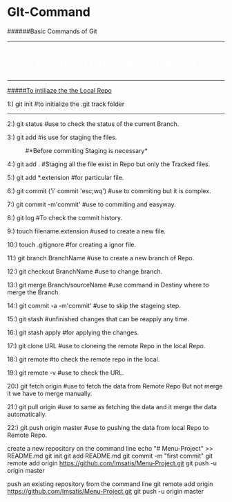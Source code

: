 # GIt-Command
######Basic Commands of Git
<HR>
<html>

<font color="white" face="Lucida Handwriting">
<h1 align="center">BASIC CODES OF GIT BASH </h1>
</font>

<HR>

[#####To intiliaze the the Local Repo](#To-intiliaze-the-the-Local-Repo)

<p>1:) git init  #to initialize the .git track folder</p> 
<hr>

<p>2:) git status #use to check the status of the current Branch.</p>

<p>3:) git add #is use for staging the files. </p>
         
   <p>&emsp;&emsp;&emsp;#*Before commiting Staging is necessary*</p>

<p>4:) git add . #Staging all the file exist in Repo but only the Tracked files. </p>

<p>5:) git add *.extension #for particular file.</p>
 
<p>6:) git commit ('i' commit 'esc;wq') #use to commiting but it is complex.</p>

<p>7:) git commit -m'commit' #use to commiting and easyway.</p>

<p>8:) git log #To check the commit history.</p>

<p>9:) touch filename.extension #used to create a new file.</p>

<p>10:) touch .gitignore #for creating a ignor file. </p>

<p>11:) git branch BranchName #use to create a new branch of Repo.</p>

<p>12:) git checkout BranchName #use to change branch.</p>

<p>13:) git merge Branch/sourceName  #use command in Destiny where to merge the Branch.</p>

<p>14:) git commit -a -m'commit'  #use to skip the stageing step.</p>

<p>15:) git stash #unfinished changes that can be reapply any time.</p>

<p>16:) git stash apply #for applying the changes.</p>

<p>17:) git clone URL #use to cloneing the remote Repo in the local Repo.</p>

<p>18:) git remote #to check the remote repo in the local. </p>

<p>19:) git remote -v #use to check the URL.</p>

<p>20:) git fetch origin #use to fetch the data from Remote Repo But not merge it we have to merge manually.</p>

<p>21:) git pull origin #use to same as fetching the data and it merge the data automatically.  </p>

<p>22:) git push origin master #use to pushing the data from local Repo to Remote Repo.</p>


create a new repository on the command line
echo "# Menu-Project" >> README.md
git init
git add README.md
git commit -m "first commit"
git remote add origin https://github.com/Imsatis/Menu-Project.git
git push -u origin master

push an existing repository from the command line
git remote add origin https://github.com/Imsatis/Menu-Project.git
git push -u origin master

</body>
</html>